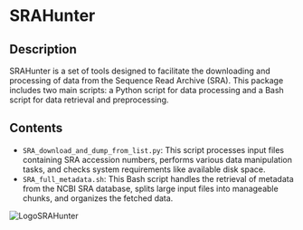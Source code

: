 

# SRAHunter 

## Description
SRAHunter is a set of tools designed to facilitate the downloading and processing of data from the Sequence Read Archive (SRA). This package includes two main scripts: a Python script for data processing and a Bash script for data retrieval and preprocessing.

## Contents
- `SRA_download_and_dump_from_list.py`: This script processes input files containing SRA accession numbers, performs various data manipulation tasks, and checks system requirements like available disk space.
- `SRA_full_metadata.sh`: This Bash script handles the retrieval of metadata from the NCBI SRA database, splits large input files into manageable chunks, and organizes the fetched data.


![LogoSRAHunter](https://github.com/GitEnricoNeko/SRAHunter/assets/75318813/0e55163e-5173-43cc-bac5-99a1636205a5)
